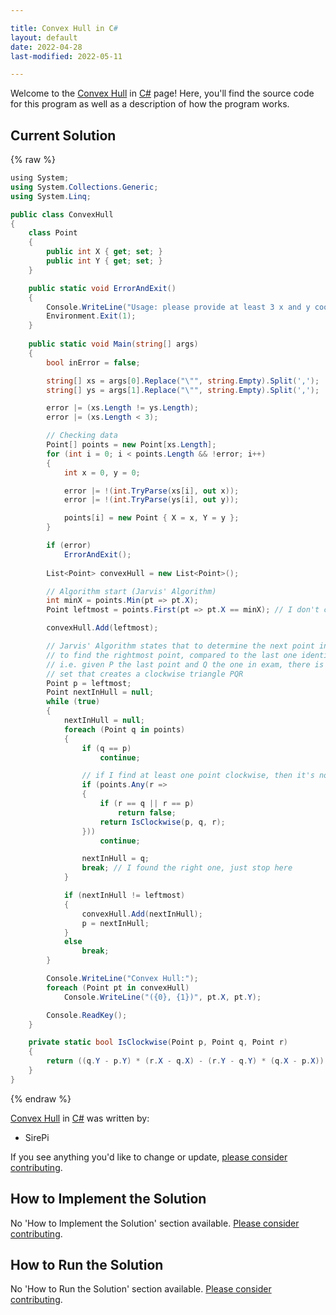 ```yaml
---

title: Convex Hull in C#
layout: default
date: 2022-04-28
last-modified: 2022-05-11

---
```


Welcome to the [Convex Hull](https://sampleprograms.io/projects/convex-hull) in [C#](https://sampleprograms.io/languages/c-sharp) page! Here, you'll find the source code for this program as well as a description of how the program works.

## Current Solution

{% raw %}

```c#
﻿using System;
using System.Collections.Generic;
using System.Linq;

public class ConvexHull
{
	class Point
	{
		public int X { get; set; }
		public int Y { get; set; }
	}

    public static void ErrorAndExit()
    {
        Console.WriteLine("Usage: please provide at least 3 x and y coordinates as separate lists (e.g. \"100, 440, 210\")");
        Environment.Exit(1);
    }
	
	public static void Main(string[] args)
	{
		bool inError = false;

		string[] xs = args[0].Replace("\"", string.Empty).Split(',');
		string[] ys = args[1].Replace("\"", string.Empty).Split(',');

		error |= (xs.Length != ys.Length);
		error |= (xs.Length < 3);

		// Checking data
		Point[] points = new Point[xs.Length];
		for (int i = 0; i < points.Length && !error; i++)
		{
			int x = 0, y = 0;

			error |= !(int.TryParse(xs[i], out x));
			error |= !(int.TryParse(ys[i], out y));

			points[i] = new Point { X = x, Y = y };
		}

		if (error)
			ErrorAndExit();
		
		List<Point> convexHull = new List<Point>();

		// Algorithm start (Jarvis' Algorithm)
		int minX = points.Min(pt => pt.X);
		Point leftmost = points.First(pt => pt.X == minX); // I don't care if there are more than one

		convexHull.Add(leftmost);

		// Jarvis' Algorithm states that to determine the next point in the convex hull you need 
		// to find the rightmost point, compared to the last one identified.
		// i.e. given P the last point and Q the one in exam, there is no point R in the remaining
		// set that creates a clockwise triangle PQR
		Point p = leftmost;
		Point nextInHull = null;
		while (true)
		{
			nextInHull = null;
			foreach (Point q in points)
			{
				if (q == p)
					continue;

				// if I find at least one point clockwise, then it's not the rightmost one
				if (points.Any(r =>
				{
					if (r == q || r == p)
						return false;
					return IsClockwise(p, q, r);
				}))
					continue;

				nextInHull = q;
				break; // I found the right one, just stop here
			}

			if (nextInHull != leftmost)
			{
				convexHull.Add(nextInHull);
				p = nextInHull;
			}
			else 
				break;
		}

		Console.WriteLine("Convex Hull:");
		foreach (Point pt in convexHull)
			Console.WriteLine("({0}, {1})", pt.X, pt.Y);

		Console.ReadKey();
	}

	private static bool IsClockwise(Point p, Point q, Point r)
	{
		return ((q.Y - p.Y) * (r.X - q.X) - (r.Y - q.Y) * (q.X - p.X)) > 0;
	}
}
```

{% endraw %}

[Convex Hull](https://sampleprograms.io/projects/convex-hull) in [C#](https://sampleprograms.io/languages/c-sharp) was written by:

- SirePi

If you see anything you'd like to change or update, [please consider contributing](https://github.com/TheRenegadeCoder/sample-programs).

## How to Implement the Solution

No 'How to Implement the Solution' section available. [Please consider contributing](https://github.com/TheRenegadeCoder/sample-programs-website).

## How to Run the Solution

No 'How to Run the Solution' section available. [Please consider contributing](https://github.com/TheRenegadeCoder/sample-programs-website).